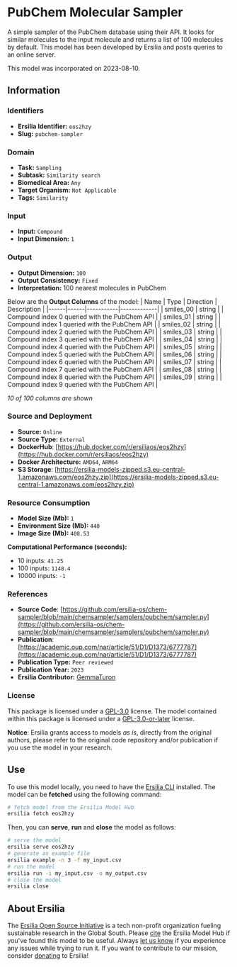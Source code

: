 # PubChem Molecular Sampler

A simple sampler of the PubChem database using their API. It looks for similar molecules to the input molecule and returns a list of 100 molecules by default. This model has been developed by Ersilia and posts queries to an online server.

This model was incorporated on 2023-08-10.

## Information
### Identifiers
- **Ersilia Identifier:** `eos2hzy`
- **Slug:** `pubchem-sampler`

### Domain
- **Task:** `Sampling`
- **Subtask:** `Similarity search`
- **Biomedical Area:** `Any`
- **Target Organism:** `Not Applicable`
- **Tags:** `Similarity`

### Input
- **Input:** `Compound`
- **Input Dimension:** `1`

### Output
- **Output Dimension:** `100`
- **Output Consistency:** `Fixed`
- **Interpretation:** 100 nearest molecules in PubChem

Below are the **Output Columns** of the model:
| Name | Type | Direction | Description |
|------|------|-----------|-------------|
| smiles_00 | string |  | Compound index 0 queried with the PubChem API |
| smiles_01 | string |  | Compound index 1 queried with the PubChem API |
| smiles_02 | string |  | Compound index 2 queried with the PubChem API |
| smiles_03 | string |  | Compound index 3 queried with the PubChem API |
| smiles_04 | string |  | Compound index 4 queried with the PubChem API |
| smiles_05 | string |  | Compound index 5 queried with the PubChem API |
| smiles_06 | string |  | Compound index 6 queried with the PubChem API |
| smiles_07 | string |  | Compound index 7 queried with the PubChem API |
| smiles_08 | string |  | Compound index 8 queried with the PubChem API |
| smiles_09 | string |  | Compound index 9 queried with the PubChem API |

_10 of 100 columns are shown_
### Source and Deployment
- **Source:** `Online`
- **Source Type:** `External`
- **DockerHub**: [https://hub.docker.com/r/ersiliaos/eos2hzy](https://hub.docker.com/r/ersiliaos/eos2hzy)
- **Docker Architecture:** `AMD64`, `ARM64`
- **S3 Storage**: [https://ersilia-models-zipped.s3.eu-central-1.amazonaws.com/eos2hzy.zip](https://ersilia-models-zipped.s3.eu-central-1.amazonaws.com/eos2hzy.zip)

### Resource Consumption
- **Model Size (Mb):** `1`
- **Environment Size (Mb):** `440`
- **Image Size (Mb):** `408.53`

**Computational Performance (seconds):**
- 10 inputs: `41.25`
- 100 inputs: `1148.4`
- 10000 inputs: `-1`

### References
- **Source Code**: [https://github.com/ersilia-os/chem-sampler/blob/main/chemsampler/samplers/pubchem/sampler.py](https://github.com/ersilia-os/chem-sampler/blob/main/chemsampler/samplers/pubchem/sampler.py)
- **Publication**: [https://academic.oup.com/nar/article/51/D1/D1373/6777787](https://academic.oup.com/nar/article/51/D1/D1373/6777787)
- **Publication Type:** `Peer reviewed`
- **Publication Year:** `2023`
- **Ersilia Contributor:** [GemmaTuron](https://github.com/GemmaTuron)

### License
This package is licensed under a [GPL-3.0](https://github.com/ersilia-os/ersilia/blob/master/LICENSE) license. The model contained within this package is licensed under a [GPL-3.0-or-later](LICENSE) license.

**Notice**: Ersilia grants access to models _as is_, directly from the original authors, please refer to the original code repository and/or publication if you use the model in your research.


## Use
To use this model locally, you need to have the [Ersilia CLI](https://github.com/ersilia-os/ersilia) installed.
The model can be **fetched** using the following command:
```bash
# fetch model from the Ersilia Model Hub
ersilia fetch eos2hzy
```
Then, you can **serve**, **run** and **close** the model as follows:
```bash
# serve the model
ersilia serve eos2hzy
# generate an example file
ersilia example -n 3 -f my_input.csv
# run the model
ersilia run -i my_input.csv -o my_output.csv
# close the model
ersilia close
```

## About Ersilia
The [Ersilia Open Source Initiative](https://ersilia.io) is a tech non-profit organization fueling sustainable research in the Global South.
Please [cite](https://github.com/ersilia-os/ersilia/blob/master/CITATION.cff) the Ersilia Model Hub if you've found this model to be useful. Always [let us know](https://github.com/ersilia-os/ersilia/issues) if you experience any issues while trying to run it.
If you want to contribute to our mission, consider [donating](https://www.ersilia.io/donate) to Ersilia!
